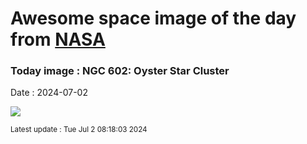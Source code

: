 
# Awesome space image of the day from [NASA](https://api.nasa.gov/)

### Today image : NGC 602: Oyster Star Cluster
Date : 2024-07-02

![](https://apod.nasa.gov/apod/image/2407/Ngc602_Hubble_960.jpg)

<small>Latest update : Tue Jul  2 08:18:03 2024</small>
        